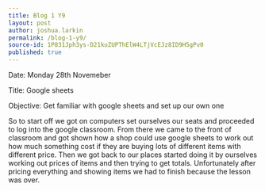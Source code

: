 ```yaml
---
title: Blog 1 Y9
layout: post
author: joshua.larkin
permalink: /blog-1-y9/
source-id: 1P831Jph3ys-D21kuZUPThElW4LTjVcEJz8ID9H5gPv0
published: true
---
```

Date: Monday 28th Novemeber

Title: Google sheets

Objective: Get familiar with google sheets and set up our own one

So to start off we got on computers set ourselves our seats and proceeded to log into the google classroom. From there we came to the front of classroom and got shown how a shop could use google sheets to work out how much something cost if they are buying lots of different items with different price. Then we got back to our places started doing it by ourselves working out prices of items and then trying to get totals. Unfortunately after pricing everything and showing items we had to finish because the lesson was over.

